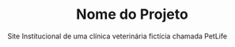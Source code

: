 <h1 align="center">Nome do Projeto</h1>

Site Institucional de uma clínica veterinária fictícia chamada PetLife
